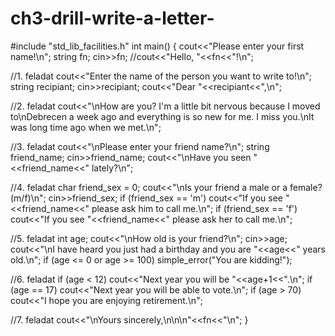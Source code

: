 # ch3-drill-write-a-letter-
#include "std_lib_facilities.h"
int main()
{
cout<<"Please enter your first name!\n";
string fn;
cin>>fn;
//cout<<"Hello, "<<fn<<"!\n";

//1. feladat
cout<<"Enter the name of the person you want to write to!\n";
string recipiant;
cin>>recipiant;
cout<<"Dear "<<recipiant<<",\n";


//2. feladat
cout<<"\nHow are you? I'm a little bit nervous because I moved to\nDebrecen a week ago and everything is so new for me. I miss you.\nIt was long time ago when we met.\n";

//3. feladat
cout<<"\nPlease enter your friend name?\n";
string friend_name;
cin>>friend_name;
cout<<"\nHave you seen "<<friend_name<<" lately?\n";

//4. feladat
char friend_sex = 0;
cout<<"\nIs your friend a male or a female? (m/f)\n";
cin>>friend_sex;
if (friend_sex == 'm')
cout<<"If you see "<<friend_name<<" please ask him to call me.\n";
if (friend_sex == 'f')
cout<<"If you see "<<friend_name<<" please ask her to call me.\n";

//5. feladat
int age;
cout<<"\nHow old is your friend?\n";
cin>>age;
cout<<"\nI have heard you just had a birthday and you are "<<age<<" years old.\n";
if (age <= 0 or age >= 100)
simple_error("You are kidding!");

//6. feladat
if (age < 12)
cout<<"Next year you will be "<<age+1<<".\n";
if (age == 17)
cout<<"Next year you will be able to vote.\n";
if (age > 70)
cout<<"I hope you are enjoying retirement.\n";

//7. feladat
cout<<"\nYours sincerely,\n\n\n"<<fn<<"\n";
} 
